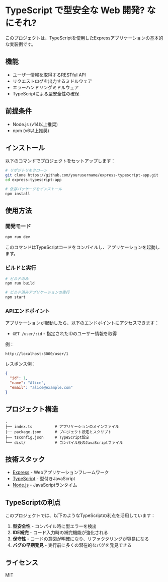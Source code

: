 # TypeScript で型安全な Web 開発? なにそれ?

このプロジェクトは、TypeScriptを使用したExpressアプリケーションの基本的な実装例です。

## 機能

- ユーザー情報を取得するRESTful API
- リクエストログを出力するミドルウェア
- エラーハンドリングミドルウェア
- TypeScriptによる型安全性の確保

## 前提条件

- Node.js (v14以上推奨)
- npm (v6以上推奨)

## インストール

以下のコマンドでプロジェクトをセットアップします：

```bash
# リポジトリをクローン
git clone https://github.com/yourusername/express-typescript-app.git
cd express-typescript-app

# 依存パッケージをインストール
npm install
```

## 使用方法

### 開発モード

```bash
npm run dev
```

このコマンドはTypeScriptコードをコンパイルし、アプリケーションを起動します。

### ビルドと実行

```bash
# ビルドのみ
npm run build

# ビルド済みアプリケーションの実行
npm start
```

### APIエンドポイント

アプリケーションが起動したら、以下のエンドポイントにアクセスできます：

- `GET /user/:id` - 指定されたIDのユーザー情報を取得

例：
```
http://localhost:3000/user/1
```

レスポンス例：
```json
{
  "id": 1,
  "name": "Alice",
  "email": "alice@example.com"
}
```

## プロジェクト構造

```
.
├── index.ts          # アプリケーションのメインファイル
├── package.json      # プロジェクト設定とスクリプト
├── tsconfig.json     # TypeScript設定
└── dist/             # コンパイル後のJavaScriptファイル
```

## 技術スタック

- [Express](https://expressjs.com/) - Webアプリケーションフレームワーク
- [TypeScript](https://www.typescriptlang.org/) - 型付きJavaScript
- [Node.js](https://nodejs.org/) - JavaScriptランタイム

## TypeScriptの利点

このプロジェクトでは、以下のようなTypeScriptの利点を活用しています：

1. **型安全性** - コンパイル時に型エラーを検出
2. **IDE補完** - コード入力時の補完機能が強化される
3. **保守性** - コードの意図が明確になり、リファクタリングが容易になる
4. **バグの早期発見** - 実行前に多くの潜在的なバグを発見できる

## ライセンス

MIT
